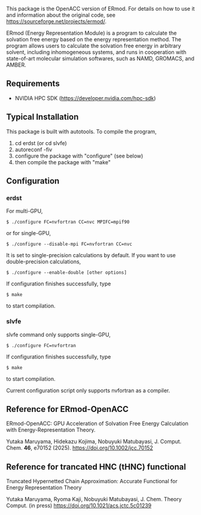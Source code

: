 This package is the OpenACC version of ERmod. For details on how to use it and information about the original code, see https://sourceforge.net/projects/ermod/.

ERmod (Energy Representation Module) is a program to calculate the solvation free energy based on the energy representation method. The program allows users to calculate the solvation free energy in arbitrary solvent, including inhomogeneous systems, and runs in cooperation with state-of-art molecular simulation softwares, such as NAMD, GROMACS, and AMBER.

## Requirements
- NVIDIA HPC SDK (https://developer.nvidia.com/hpc-sdk)

## Typical Installation
This package is built with autotools. To compile the program,
1. cd erdst (or cd slvfe)
2. autoreconf -fiv
3. configure the package with "configure" (see below)
4. then compile the package with "make"

## Configuration
### erdst
For multi-GPU,
```
$ ./configure FC=nvfortran CC=nvc MPIFC=mpif90
```
or for single-GPU,
```
$ ./configure --disable-mpi FC=nvfortran CC=nvc
```

It is set to single-precision calculations by default.
If you want to use double-precision calculations,
```
$ ./configure --enable-double [other options]
```

If configuration finishes successfully, type
```
$ make
```
to start compilation.

### slvfe
slvfe command only supports single-GPU,
```
$ ./configure FC=nvfortran
```
If configuration finishes successfully, type
```
$ make
```
to start compilation.

Current configuration script only supports nvfortran as a compiler.

## Reference for ERmod-OpenACC
ERmod-OpenACC: GPU Acceleration of Solvation Free Energy Calculation with Energy-Representation Theory.

Yutaka Maruyama, Hidekazu Kojima, Nobuyuki Matubayasi,
J. Comput. Chem. **46**, e70152 (2025). 
https://doi.org/10.1002/jcc.70152

## Reference for trancated HNC (tHNC) functional
Truncated Hypernetted Chain Approximation: Accurate Functional for Energy Representation Theory

Yutaka Maruyama, Ryoma Kaji, Nobuyuki Matubayasi,
J. Chem. Theory Comput. (in press)
https://doi.org/10.1021/acs.jctc.5c01239
